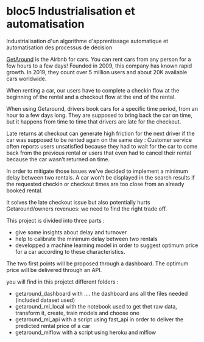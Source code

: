 # bloc5 Industrialisation et automatisation

Industrialisation d'un algorithme d'apprentissage automatique et automatisation des processus de décision

[GetAround](https://www.getaround.com/?wpsrc=Google+Organic+Search) is the Airbnb for cars. You can rent cars from any person for a few hours to a few days! Founded in 2009, this company has known rapid growth. In 2019, they count over 5 million users and about 20K available cars worldwide.

When renting a car, our users have to complete a checkin flow at the beginning of the rental and a checkout flow at the end of the rental.

When using Getaround, drivers book cars for a specific time period, from an hour to a few days long. They are supposed to bring back the car on time, but it happens from time to time that drivers are late for the checkout.

Late returns at checkout can generate high friction for the next driver if the car was supposed to be rented again on the same day : Customer service often reports users unsatisfied because they had to wait for the car to come back from the previous rental or users that even had to cancel their rental because the car wasn’t returned on time.

In order to mitigate those issues we’ve decided to implement a minimum delay between two rentals. A car won’t be displayed in the search results if the requested checkin or checkout times are too close from an already booked rental.

It solves the late checkout issue but also potentially hurts Getaround/owners revenues: we need to find the right trade off.

This project is divided into three parts :
- give some insights about delay and turnover
- help to calibrate the minimum delay between two rentals
- developped a machine learning model in order to suggest optimum price for a car according to these characteristics.

The two first points will be proposed through a dashboard.
The optimum price will be delivered through an API.

you will find in this projetct different folders :
- getaround_dashboard with .... the dashboard ans all the files needed (included dataset used)
- getaround_ml_local with the notebook used to get thet raw data, transform it, create, train models and choose one
- getaround_ml_api with a script using fast_api in order to deliver the predicted rental price of a car
- getaround_mlflow with a script using heroku and mlflow



